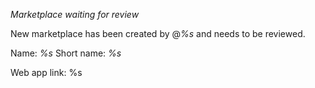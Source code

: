*Marketplace waiting for review*

New marketplace has been created by @*%s* and needs to be reviewed.

Name: *%s*
Short name: *%s*

Web app link: %s
